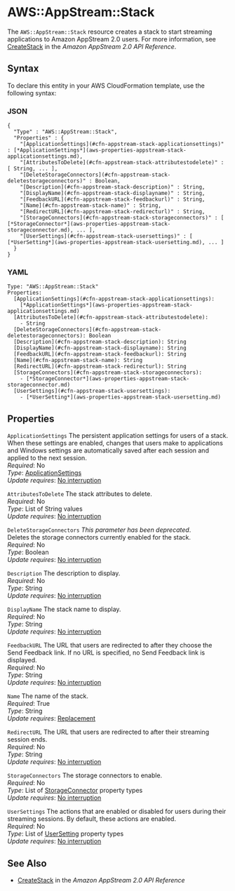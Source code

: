 # AWS::AppStream::Stack<a name="aws-resource-appstream-stack"></a>

The `AWS::AppStream::Stack` resource creates a stack to start streaming applications to Amazon AppStream 2\.0 users\. For more information, see [CreateStack](https://docs.aws.amazon.com/appstream2/latest/APIReference/API_CreateStack.html) in the *Amazon AppStream 2\.0 API Reference*\. 

## Syntax<a name="aws-resource-appstream-stack-syntax"></a>

To declare this entity in your AWS CloudFormation template, use the following syntax:

### JSON<a name="aws-resource-appstream-stack-syntax.json"></a>

```
{
  "Type" : "AWS::AppStream::Stack",
  "Properties" : {
    "[ApplicationSettings](#cfn-appstream-stack-applicationsettings)" : [*ApplicationSettings*](aws-properties-appstream-stack-applicationsettings.md),
    "[AttributesToDelete](#cfn-appstream-stack-attributestodelete)" : [ String, ... ],
    "[DeleteStorageConnectors](#cfn-appstream-stack-deletestorageconnectors)" : Boolean,
    "[Description](#cfn-appstream-stack-description)" : String,
    "[DisplayName](#cfn-appstream-stack-displayname)" : String,
    "[FeedbackURL](#cfn-appstream-stack-feedbackurl)" : String,
    "[Name](#cfn-appstream-stack-name)" : String,
    "[RedirectURL](#cfn-appstream-stack-redirecturl)" : String,
    "[StorageConnectors](#cfn-appstream-stack-storageconnectors)" : [ [*StorageConnector*](aws-properties-appstream-stack-storageconnector.md), ... ],
    "[UserSettings](#cfn-appstream-stack-usersettings)" : [ [*UserSetting*](aws-properties-appstream-stack-usersetting.md), ... ]
  }
}
```

### YAML<a name="aws-resource-appstream-stack-syntax.yaml"></a>

```
Type: "AWS::AppStream::Stack"
Properties:
  [ApplicationSettings](#cfn-appstream-stack-applicationsettings): 
    [*ApplicationSettings*](aws-properties-appstream-stack-applicationsettings.md)
  [AttributesToDelete](#cfn-appstream-stack-attributestodelete): 
    - String
  [DeleteStorageConnectors](#cfn-appstream-stack-deletestorageconnectors): Boolean
  [Description](#cfn-appstream-stack-description): String
  [DisplayName](#cfn-appstream-stack-displayname): String
  [FeedbackURL](#cfn-appstream-stack-feedbackurl): String
  [Name](#cfn-appstream-stack-name): String
  [RedirectURL](#cfn-appstream-stack-redirecturl): String
  [StorageConnectors](#cfn-appstream-stack-storageconnectors): 
    - [*StorageConnector*](aws-properties-appstream-stack-storageconnector.md)
  [UserSettings](#cfn-appstream-stack-usersettings): 
    - [*UserSetting*](aws-properties-appstream-stack-usersetting.md)
```

## Properties<a name="aws-resource-appstream-stack-properties"></a>

`ApplicationSettings`  <a name="cfn-appstream-stack-applicationsettings"></a>
The persistent application settings for users of a stack\. When these settings are enabled, changes that users make to applications and Windows settings are automatically saved after each session and applied to the next session\.   
 *Required*: No  
 *Type*: [ApplicationSettings](aws-properties-appstream-stack-applicationsettings.md)  
 *Update requires*: [No interruption](using-cfn-updating-stacks-update-behaviors.md#update-no-interrupt) 

`AttributesToDelete`  <a name="cfn-appstream-stack-attributestodelete"></a>
The stack attributes to delete\.  
 *Required*: No  
 *Type*: List of String values  
 *Update requires*: [No interruption](using-cfn-updating-stacks-update-behaviors.md#update-no-interrupt) 

`DeleteStorageConnectors`  <a name="cfn-appstream-stack-deletestorageconnectors"></a>
*This parameter has been deprecated*\.  
Deletes the storage connectors currently enabled for the stack\.  
 *Required*: No  
 *Type*: Boolean  
 *Update requires*: [No interruption](using-cfn-updating-stacks-update-behaviors.md#update-no-interrupt) 

`Description`  <a name="cfn-appstream-stack-description"></a>
The description to display\.  
 *Required*: No  
 *Type*: String  
 *Update requires*: [No interruption](using-cfn-updating-stacks-update-behaviors.md#update-no-interrupt) 

`DisplayName`  <a name="cfn-appstream-stack-displayname"></a>
The stack name to display\.  
 *Required*: No  
 *Type*: String  
 *Update requires*: [No interruption](using-cfn-updating-stacks-update-behaviors.md#update-no-interrupt) 

`FeedbackURL`  <a name="cfn-appstream-stack-feedbackurl"></a>
The URL that users are redirected to after they choose the Send Feedback link\. If no URL is specified, no Send Feedback link is displayed\.   
 *Required*: No  
 *Type*: String  
 *Update requires*: [No interruption](using-cfn-updating-stacks-update-behaviors.md#update-no-interrupt) 

`Name`  <a name="cfn-appstream-stack-name"></a>
The name of the stack\.  
 *Required*: True  
 *Type*: String  
 *Update requires*: [Replacement](using-cfn-updating-stacks-update-behaviors.md#update-replacement) 

`RedirectURL`  <a name="cfn-appstream-stack-redirecturl"></a>
The URL that users are redirected to after their streaming session ends\.  
 *Required*: No  
 *Type*: String  
 *Update requires*: [No interruption](using-cfn-updating-stacks-update-behaviors.md#update-no-interrupt) 

`StorageConnectors`  <a name="cfn-appstream-stack-storageconnectors"></a>
The storage connectors to enable\.  
 *Required*: No  
 *Type*: List of [StorageConnector](aws-properties-appstream-stack-storageconnector.md) property types  
 *Update requires*: [No interruption](using-cfn-updating-stacks-update-behaviors.md#update-no-interrupt) 

`UserSettings`  <a name="cfn-appstream-stack-usersettings"></a>
The actions that are enabled or disabled for users during their streaming sessions\. By default, these actions are enabled\.   
 *Required*: No  
 *Type*: List of [UserSetting](aws-properties-appstream-stack-usersetting.md) property types  
 *Update requires*: [No interruption](using-cfn-updating-stacks-update-behaviors.md#update-no-interrupt) 

## See Also<a name="aws-resource-appstream-stack-seealso"></a>
+ [CreateStack](https://docs.aws.amazon.com/appstream2/latest/APIReference/API_CreateStack.html) in the *Amazon AppStream 2\.0 API Reference*